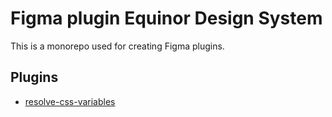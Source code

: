 # Figma plugin Equinor Design System

This is a monorepo used for creating Figma plugins. 

## Plugins
- [resolve-css-variables](https://github.com/equinor/design-system-figma-plugins/tree/docs-add-readme/packages/figma-css-variable-resolver#resolve-css-variables)
